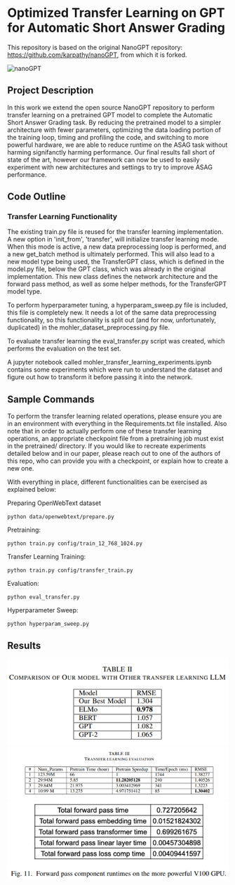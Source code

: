 
# Optimized Transfer Learning on GPT for Automatic Short Answer Grading

This repository is based on the original NanoGPT repository: https://github.com/karpathy/nanoGPT, from which it is forked.

![nanoGPT](assets/nanogpt.jpg)

## Project Description
In this work we extend the open source NanoGPT repository to perform transfer learning on a pretrained GPT model to complete the Automatic Short Answer Grading task. By reducing the pretrained model to a simpler architecture with fewer parameters, optimizing the data loading portion of the training loop, timing and profiling the code, and switching to more powerful hardware, we are able to reduce runtime on the ASAG task without harming signifanctly harming performance. Our final results fall short of state of the art, however our framework can now be used to easily experiment with new architectures and settings to try to improve ASAG performance.

## Code Outline
### Transfer Learning Functionality
The existing train.py file is reused for the transfer learning implementation. A new option in 'init_from', 'transfer', will initialize transfer learning mode. When this mode is active, a new data preprocessing loop is performed, and a new get_batch method is ultimately performed. This will also lead to a new model type being used, the TransferGPT class, which is defined in the model.py file, below the GPT class, which was already in the original implementation. This new class defines the network architecture and the forward pass method, as well as some helper methods, for the TransferGPT model type.

To perform hyperparameter tuning, a hyperparam_sweep.py file is included, this file is completely new. It needs a lot of the same data preprocessing functionality, so this functionality is split out (and for now, unfortunately, duplicated) in the mohler_dataset_preprocessing.py file.

To evaluate transfer learning the eval_transfer.py script was created, which performs the evaluation on the test set.

A jupyter notebook called mohler_transfer_learning_experiments.ipynb contains some experiments which were run to understand the dataset and figure out how to transform it before passing it into the network.

## Sample Commands
To perform the transfer learning related operations, please ensure you are in an environment with everything in the Requirements.txt file installed. Also note that in order to actually perform one of these transfer learning operations, an appropriate checkpoint file from a pretraining job must exist in the pretrained/ directory. If you would like to recreate experiments detailed below and in our paper, please reach out to one of the authors of this repo, who can provide you with a checkpoint, or explain how to create a new one.

With everything in place, different functionalities can be exercised as explained below:

Preparing OpenWebText dataset 

```
python data/openwebtext/prepare.py
```

Pretraining:

```
python train.py config/train_12_768_1024.py
```

Transfer Learning Training:

```
python train.py config/transfer_train.py
```

Evaluation:

```
python eval_transfer.py
```

Hyperparameter Sweep:

```
python hyperparam_sweep.py
```

## Results

![table2](assets/table2.png)
![table3](assets/table3.png)
![figure11](assets/figure11.png)

